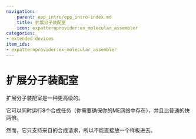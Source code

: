 ```yaml
---
navigation:
    parent: epp_intro/epp_intro-index.md
    title: 扩展分子装配室
    icon: expatternprovider:ex_molecular_assembler
categories:
- extended devices
item_ids:
- expatternprovider:ex_molecular_assembler
---
```


# 扩展分子装配室

<Row gap="20">
<BlockImage id="expatternprovider:ex_molecular_assembler" scale="8"></BlockImage>
</Row>

扩展分子装配室是一种更高级的<ItemLink id="ae2:molecular_assembler" />。

它可以同时运行8个合成任务（你需要确保你的ME网络中存在<ItemLink id="ae2:crafting_accelerator" />），并且比普通的快两倍。

然而，它只支持来自<ItemLink id="ae2:pattern_provider" />的合成请求，所以不能直接放一个样板进去。

